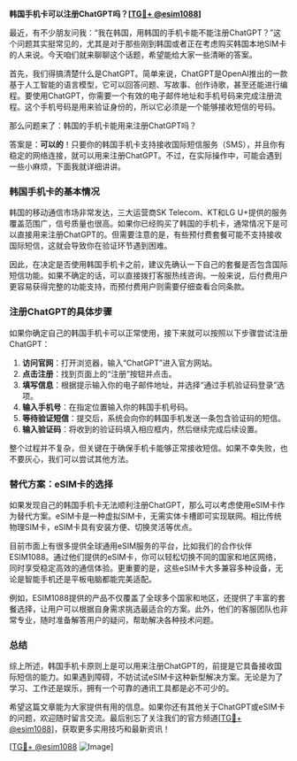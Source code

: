 **韩国手机卡可以注册ChatGPT吗？[[TG💪+ @esim1088](https://t.me/s/esim1088)]**

最近，有不少朋友问我：“我在韩国，用韩国的手机卡能不能注册ChatGPT？”这个问题其实挺常见的，尤其是对于那些刚到韩国或者正在考虑购买韩国本地SIM卡的人来说。今天咱们就来聊聊这个话题，希望能给大家一些清晰的答案。

首先，我们得搞清楚什么是ChatGPT。简单来说，ChatGPT是OpenAI推出的一款基于人工智能的语言模型，它可以回答问题、写故事、创作诗歌，甚至还能进行编程。要使用ChatGPT，你需要一个有效的电子邮件地址和手机号码来完成注册流程。这个手机号码是用来验证身份的，所以它必须是一个能够接收短信的号码。

那么问题来了：韩国的手机卡能用来注册ChatGPT吗？

答案是：**可以的**！只要你的韩国手机卡支持接收国际短信服务（SMS），并且你有稳定的网络连接，就可以用来注册ChatGPT。不过，在实际操作中，可能会遇到一些小麻烦，下面我就详细讲讲。

### 韩国手机卡的基本情况

韩国的移动通信市场非常发达，三大运营商SK Telecom、KT和LG U+提供的服务覆盖范围广，信号质量也很高。如果你已经购买了韩国的手机卡，通常情况下是可以直接用来注册ChatGPT的。但需要注意的是，有些预付费套餐可能不支持接收国际短信，这就会导致你在验证环节遇到困难。

因此，在决定是否使用韩国手机卡之前，建议先确认一下自己的套餐是否包含国际短信功能。如果不确定的话，可以直接拨打客服热线咨询。一般来说，后付费用户更容易获得完整的功能支持，而预付费用户则需要仔细查看合同条款。

### 注册ChatGPT的具体步骤

如果你确定自己的韩国手机卡可以正常使用，接下来就可以按照以下步骤尝试注册ChatGPT：

1. **访问官网**：打开浏览器，输入“ChatGPT”进入官方网站。
2. **点击注册**：找到页面上的“注册”按钮并点击。
3. **填写信息**：根据提示输入你的电子邮件地址，并选择“通过手机验证码登录”选项。
4. **输入手机号**：在指定位置输入你的韩国手机号码。
5. **等待验证短信**：提交后，系统会向你的韩国手机发送一条包含验证码的短信。
6. **输入验证码**：将收到的验证码填入相应框内，然后继续完成后续设置。

整个过程并不复杂，但关键在于确保手机卡能够正常接收短信。如果不幸失败，也不要灰心，我们可以尝试其他方法。

### 替代方案：eSIM卡的选择

如果发现自己的韩国手机卡无法顺利注册ChatGPT，那么可以考虑使用eSIM卡作为替代方案。eSIM卡是一种虚拟SIM卡，无需实体卡槽即可实现联网。相比传统物理SIM卡，eSIM卡具有安装方便、切换灵活等优点。

目前市面上有很多提供全球通用eSIM服务的平台，比如我们的合作伙伴ESIM1088。通过他们提供的eSIM卡，你可以轻松切换不同的国家和地区网络，同时享受稳定高效的通信体验。更重要的是，这些eSIM卡大多兼容多种设备，无论是智能手机还是平板电脑都能完美适配。

例如，ESIM1088提供的产品不仅覆盖了全球多个国家和地区，还提供了丰富的套餐选择，让用户可以根据自身需求挑选最适合的方案。此外，他们的客服团队也非常专业，随时准备解答用户的疑问，帮助解决各种技术问题。

### 总结

综上所述，韩国手机卡原则上是可以用来注册ChatGPT的，前提是它具备接收国际短信的能力。如果遇到障碍，不妨试试eSIM卡这种新型解决方案。无论是为了学习、工作还是娱乐，拥有一个可靠的通讯工具都是必不可少的。

希望这篇文章能为大家提供有用的信息。如果你还有其他关于ChatGPT或eSIM卡的问题，欢迎随时留言交流。最后别忘了关注我们的官方频道[[TG💪+ @esim1088](https://t.me/s/esim1088)]，获取更多实用技巧和最新资讯！

[[TG💪+ @esim1088](https://t.me/s/esim1088) ![Image](https://i.postimg.cc/4NQfJmqS/Snipaste-2025-05-13-00-14-12.png)]